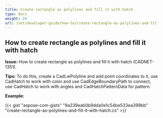 ```yaml
---
title: Create rectangle as polylines and fill it with hatch
type: docs
weight: 24
url: /net/developer-guide/how-to/create-rectangle-as-polylines-and-fill-it-with-hatch/
---
```


## **How to create rectangle as polylines and fill it with hatch**

**Issue:** How to create rectangle as polylines and fill it with hatch (CADNET-1351).

**Tips:** To do this, create a CadLwPolyline and add point coordinates to it, use CadHatch to work with color and use CadEdgeBoundaryPath to connect, use CadHatch to work with angles and CadHatchPatternData for pattern.

**Example:**

{{< gist "aspose-com-gists" "9a239eab0b9dda0e1c54be533ea399bb" "create-rectangle-as-polylines-and-fill-it-with-hatch.cs" >}}